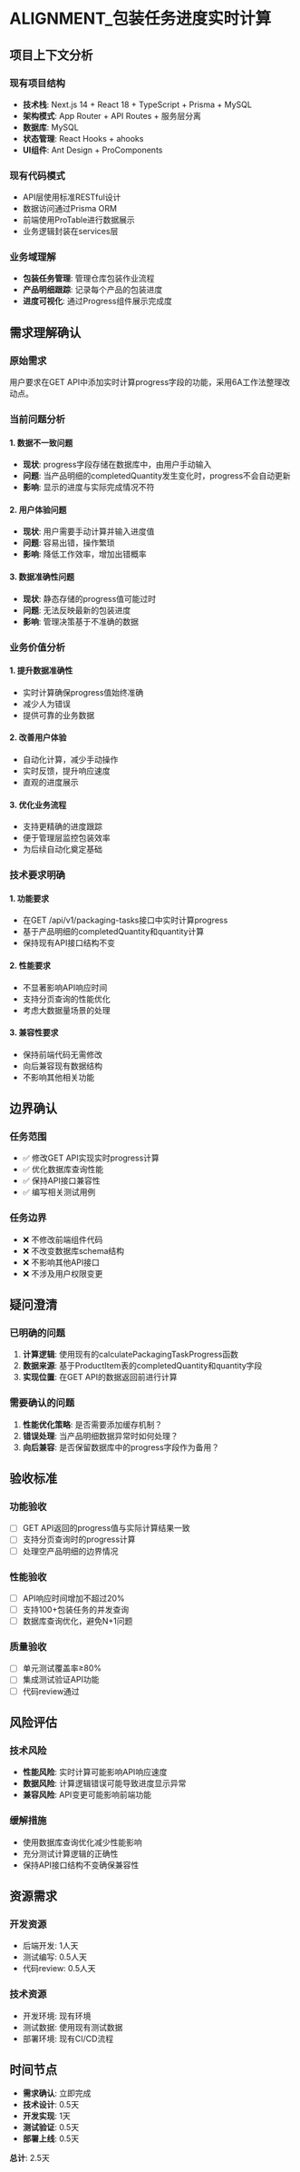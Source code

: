 # ALIGNMENT_包装任务进度实时计算

## 项目上下文分析

### 现有项目结构
- **技术栈**: Next.js 14 + React 18 + TypeScript + Prisma + MySQL
- **架构模式**: App Router + API Routes + 服务层分离
- **数据库**: MySQL
- **状态管理**: React Hooks + ahooks
- **UI组件**: Ant Design + ProComponents

### 现有代码模式
- API层使用标准RESTful设计
- 数据访问通过Prisma ORM
- 前端使用ProTable进行数据展示
- 业务逻辑封装在services层

### 业务域理解
- **包装任务管理**: 管理仓库包装作业流程
- **产品明细跟踪**: 记录每个产品的包装进度
- **进度可视化**: 通过Progress组件展示完成度

## 需求理解确认

### 原始需求
用户要求在GET API中添加实时计算progress字段的功能，采用6A工作法整理改动点。

### 当前问题分析

#### 1. 数据不一致问题
- **现状**: progress字段存储在数据库中，由用户手动输入
- **问题**: 当产品明细的completedQuantity发生变化时，progress不会自动更新
- **影响**: 显示的进度与实际完成情况不符

#### 2. 用户体验问题
- **现状**: 用户需要手动计算并输入进度值
- **问题**: 容易出错，操作繁琐
- **影响**: 降低工作效率，增加出错概率

#### 3. 数据准确性问题
- **现状**: 静态存储的progress值可能过时
- **问题**: 无法反映最新的包装进度
- **影响**: 管理决策基于不准确的数据

### 业务价值分析

#### 1. 提升数据准确性
- 实时计算确保progress值始终准确
- 减少人为错误
- 提供可靠的业务数据

#### 2. 改善用户体验
- 自动化计算，减少手动操作
- 实时反馈，提升响应速度
- 直观的进度展示

#### 3. 优化业务流程
- 支持更精确的进度跟踪
- 便于管理层监控包装效率
- 为后续自动化奠定基础

### 技术要求明确

#### 1. 功能要求
- 在GET /api/v1/packaging-tasks接口中实时计算progress
- 基于产品明细的completedQuantity和quantity计算
- 保持现有API接口结构不变

#### 2. 性能要求
- 不显著影响API响应时间
- 支持分页查询的性能优化
- 考虑大数据量场景的处理

#### 3. 兼容性要求
- 保持前端代码无需修改
- 向后兼容现有数据结构
- 不影响其他相关功能

## 边界确认

### 任务范围
- ✅ 修改GET API实现实时progress计算
- ✅ 优化数据库查询性能
- ✅ 保持API接口兼容性
- ✅ 编写相关测试用例

### 任务边界
- ❌ 不修改前端组件代码
- ❌ 不改变数据库schema结构
- ❌ 不影响其他API接口
- ❌ 不涉及用户权限变更

## 疑问澄清

### 已明确的问题
1. **计算逻辑**: 使用现有的calculatePackagingTaskProgress函数
2. **数据来源**: 基于ProductItem表的completedQuantity和quantity字段
3. **实现位置**: 在GET API的数据返回前进行计算

### 需要确认的问题
1. **性能优化策略**: 是否需要添加缓存机制？
2. **错误处理**: 当产品明细数据异常时如何处理？
3. **向后兼容**: 是否保留数据库中的progress字段作为备用？

## 验收标准

### 功能验收
- [ ] GET API返回的progress值与实际计算结果一致
- [ ] 支持分页查询时的progress计算
- [ ] 处理空产品明细的边界情况

### 性能验收
- [ ] API响应时间增加不超过20%
- [ ] 支持100+包装任务的并发查询
- [ ] 数据库查询优化，避免N+1问题

### 质量验收
- [ ] 单元测试覆盖率≥80%
- [ ] 集成测试验证API功能
- [ ] 代码review通过

## 风险评估

### 技术风险
- **性能风险**: 实时计算可能影响API响应速度
- **数据风险**: 计算逻辑错误可能导致进度显示异常
- **兼容风险**: API变更可能影响前端功能

### 缓解措施
- 使用数据库查询优化减少性能影响
- 充分测试计算逻辑的正确性
- 保持API接口结构不变确保兼容性

## 资源需求

### 开发资源
- 后端开发: 1人天
- 测试编写: 0.5人天
- 代码review: 0.5人天

### 技术资源
- 开发环境: 现有环境
- 测试数据: 使用现有测试数据
- 部署环境: 现有CI/CD流程

## 时间节点

- **需求确认**: 立即完成
- **技术设计**: 0.5天
- **开发实现**: 1天
- **测试验证**: 0.5天
- **部署上线**: 0.5天

**总计**: 2.5天